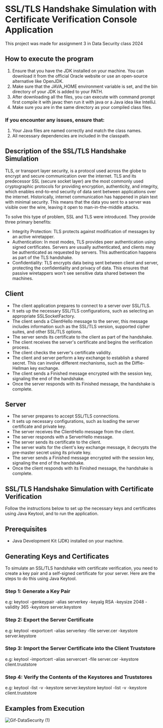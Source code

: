 # SSL/TLS Handshake Simulation with Certificate Verification Console Application

This project was made for assignment 3 in Data Security class 2024

## How to execute the program

1.  Ensure that you have the JDK installed on your machine. You can download it from the official Oracle website or use an open-source alternative like OpenJDK.
2.  Make sure that the JAVA_HOME environment variable is set, and the bin directory of your JDK is added to your PATH.
3.  After downloading all the files, you can execute with command prompt first compile it with javac then run it with java or a Java idea like IntelliJ.
4.  Make sure you are in the same directory as your compiled class files.

###  If you encounter any issues, ensure that:

1. Your Java files are named correctly and match the class names.
2. All necessary dependencies are included in the classpath.

## Description of the SSL/TLS Handshake Simulation

TLS, or transport layer security, is a protocol used across the globe to encrypt and secure communication over the internet.
TLS and its predecessor SSL (secure socket layer) are the most commonly used cryptographic protocols for providing encryption, authenticity, and integrity, which enables end-to-end security of data sent between applications over the internet.
Historically, internet communication has happened in plain text with minimal security. This means that the data you sent to a server was visible over the wire, leaving it open to man-in-the-middle attacks.

To solve this type of problem, SSL and TLS were introduced. They provide three primary benefits:

* Integrity Protection: TLS protects against modification of messages by an active wiretapper.
* Authentication: In most modes, TLS provides peer authentication using signed certificates. Servers are usually authenticated, and clients may be authenticated as requested by servers. This authentication happens as part of the TLS handshake.
* Confidentiality: TLS encrypts data being sent between client and server, protecting the confidentiality and privacy of data. This ensures that passive wiretappers won't see sensitive data shared between the machines.

## Client

* The client application prepares to connect to a server over SSL/TLS.
* It sets up the necessary SSL/TLS configurations, such as selecting an appropriate SSLSocketFactory.
* The client sends a ClientHello message to the server, this message includes information such as the SSL/TLS version, supported cipher suites, and other SSL/TLS options.
* The server sends its certificate to the client as part of the handshake.
* The client receives the server's certificate and begins the verification process.
* The client checks the server's certificate validity.
* The client and server perform a key exchange to establish a shared secret. This can involve different mechanisms, such as the Diffie-Hellman key exchange.
* The client sends a Finished message encrypted with the session key, signaling the end of the handshake.
* Once the server responds with its Finished message, the handshake is complete.


## Server

* The server prepares to accept SSL/TLS connections.
* It sets up necessary configurations, such as loading the server certificate and private key.
* The server receives the ClientHello message from the client.
* The server responds with a ServerHello message.
* The server sends its certificate to the client.
* The server waits for the client's key exchange message, it decrypts the pre-master secret using its private key.
* The server sends a Finished message encrypted with the session key, signaling the end of the handshake.
* Once the client responds with its Finished message, the handshake is complete.

## SSL/TLS Handshake Simulation with Certificate Verification

Follow the instructions below to set up the necessary keys and certificates using Java Keytool, and to run the application.

## Prerequisites

- Java Development Kit (JDK) installed on your machine.

## Generating Keys and Certificates

To simulate an SSL/TLS handshake with certificate verification, you need to create a key pair and a self-signed certificate for your server. Here are the steps to do this using Java Keytool.

### Step 1: Generate a Key Pair
e.g: keytool -genkeypair -alias serverkey -keyalg RSA -keysize 2048 -validity 365 -keystore server.keystore

### Step 2: Export the Server Certificate
e.g: keytool -exportcert -alias serverkey -file server.cer -keystore server.keystore

### Step 3: Import the Server Certificate into the Client Truststore
e.g: keytool -importcert -alias servercert -file server.cer -keystore client.truststore

### Step 4: Verify the Contents of the Keystores and Truststores
e.g: keytool -list -v -keystore server.keystore
     keytool -list -v -keystore client.truststore


## Examples from Execution

![Gif-DataSecurity (1)](https://github.com/KaltrinaKrasniqi/DataSecurity_Detyra3/assets/116517705/1e4108b6-575f-4e6f-8e39-35ea0da39607)












